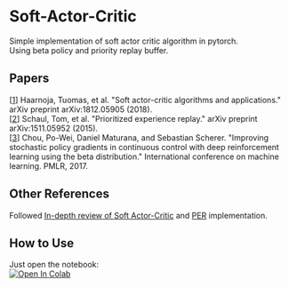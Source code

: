 # Soft-Actor-Critic

Simple implementation of soft actor critic algorithm in pytorch.  
Using beta policy and priority replay buffer.

## Papers

[[1](https://arxiv.org/pdf/1812.05905.pdf)]  Haarnoja, Tuomas, et al. "Soft actor-critic algorithms and applications." arXiv preprint arXiv:1812.05905 (2018).  
[[2](https://arxiv.org/pdf/1511.05952.pdf)] Schaul, Tom, et al. "Prioritized experience replay." arXiv preprint arXiv:1511.05952 (2015).  
[[3](http://proceedings.mlr.press/v70/chou17a/chou17a.pdf)] Chou, Po-Wei, Daniel Maturana, and Sebastian Scherer. "Improving stochastic policy gradients in continuous control with deep reinforcement learning using the beta distribution." International conference on machine learning. PMLR, 2017.  

## Other References
Followed [In-depth review of Soft Actor-Critic](https://towardsdatascience.com/in-depth-review-of-soft-actor-critic-91448aba63d4) and [PER](https://github.com/rlcode/per) implementation.

## How to Use
Just open the notebook:  
[![Open In Colab](https://colab.research.google.com/assets/colab-badge.svg)](https://colab.research.google.com/github/Eladamar/Soft-Actor-Critic/blob/main/sac.ipynb)
